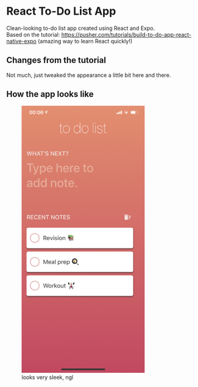 # React To-Do List App

Clean-looking to-do list app created using React and Expo.
<br>
Based on the tutorial: https://pusher.com/tutorials/build-to-do-app-react-native-expo (amazing way to learn React quickly!)
<br>

## Changes from the tutorial
Not much, just tweaked the appearance a little bit here and there.

## How the app looks like
<figure>
<img height=700px src="https://github.com/athiyadeviyani/react-todo-app/blob/master/IMG_9580.PNG">
  <figcaption>looks very sleek, ngl</figcaption>
  </figure>
